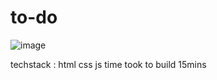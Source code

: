 # to-do
![image](https://github.com/user-attachments/assets/c2f68a8b-43a9-4eca-a29b-1c4dacf9c79c)



techstack : html css js
time took to build 15mins
